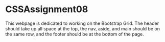 # CSSAssignment08
 This webpage is dedicated to working on the Bootstrap Grid. The header should take up all space at the top, the nav, aside, and main should be on the same row, and the footer should be at the bottom of the page.
